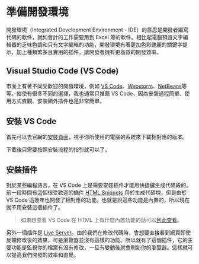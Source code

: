 # 準備開發環境
開發環境（Integrated Development Environment - IDE）的意思是開發者編寫代碼的軟件，就如會計的工作需要用到 Excel 等的軟件。相比起電腦預設文字編輯器的乏味色調和只有文字編輯的功能，開發環境有著更加色彩艷麗的關鍵字提示，加上種類繁多且實用的插件，讓開發者擁有更高效的開發效率。

## Visual Studio Code (VS Code)
市面上有著不同受歡迎的開發環境，例如 [VS Code](https://code.visualstudio.com/)、[Webstorm](https://www.jetbrains.com/webstorm/)、[NetBeans](https://netbeans.apache.org/)等等。縱使有很多不同的選擇，我也通常只推薦 VS Code，因為安裝過程簡單、使用方式直觀、安裝額外插件也是非常簡單。

## 安裝 VS Code
首先可以去官網的[安裝頁面](https://code.visualstudio.com/download)，視乎你所使用的電腦的系統來下載相對應的版本。

下載後只需要按照安裝流程的指引就可以了。

## 安裝插件
對於某些編程語言，在 VS Code 上是需要安裝插件才能用快捷鍵生成代碼段的。前一段時間有這個很受歡迎的插件 [HTML Snippets](https://marketplace.visualstudio.com/items?itemName=abusaidm.html-snippets) 用於生成代碼塊，但是由於 VS Code 這幾年也開發了相對應的功能。也就是說這些功能是內置的，所以現在就不用安裝這個插件了。

> 如果想查看 VS Code 在 HTML 上有什麼內置功能的話可以[到此查看](https://code.visualstudio.com/docs/languages/html)。

另外一個插件是 [Live Server](https://marketplace.visualstudio.com/items?itemName=ritwickdey.LiveServer)。由於我們在修改代碼時，會想要直接看到網頁即使反饋修改後的效果，可是瀏覽器並沒有這樣的功能。所以就有了這個插件，它的主要功能是監視你的檔案有沒有修改，一旦有變動後就會刷新你的瀏覽器。這樣就可以提高我們開發的效率和直覺。